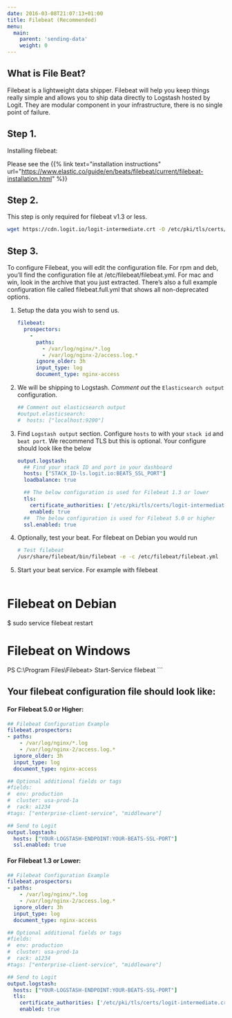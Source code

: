 ```yaml
---
date: 2016-03-08T21:07:13+01:00
title: Filebeat (Recommended)
menu:
  main:
    parent: 'sending-data'
    weight: 0
---
```


## What is File Beat?

Filebeat is a lightweight data shipper. Filebeat will help you keep things really simple and allows you to ship data directly to Logstash hosted by Logit. They are modular component in your infrastructure, there is no single point of failure.

## Step 1. 

Installing filebeat:

Please see the {{% link text="installation instructions" url="https://www.elastic.co/guide/en/beats/filebeat/current/filebeat-installation.html" %}}

## Step 2.

This step is only required for filebeat v1.3 or less.

```sh
wget https://cdn.logit.io/logit-intermediate.crt -O /etc/pki/tls/certs/logit-intermediate.crt
```

## Step 3.

To configure Filebeat, you will edit the configuration file. For rpm and deb, you’ll find the configuration file at /etc/filebeat/filebeat.yml. For mac and win, look in the archive that you just extracted. There’s also a full example configuration file called filebeat.full.yml that shows all non-deprecated options.

1. Setup the data you wish to send us.

    ```yml
    filebeat:
      prospectors:
        - 
          paths:
            - /var/log/nginx/*.log
            - /var/log/nginx-2/access.log.*
          ignore_older: 3h
          input_type: log
          document_type: nginx-access
    ```

1. We will be shipping to Logstash. _Comment out_ the `Elasticsearch output` configuration.

    ```yml
    ## Comment out elasticsearch output
    #output.elasticsearch:
    #  hosts: ["localhost:9200"]
    ```

1. Find `Logstash output` section. Configure `hosts` to with your `stack id` and `beat port`. We recommend TLS but this is optional. Your configure should look like the below

    ```yml
    output.logstash:
      ## Find your stack ID and port in your dashboard
      hosts: ["STACK_ID-ls.logit.io:BEATS_SSL_PORT"]
      loadbalance: true

      ## The below configuration is used for Filebeat 1.3 or lower
      tls:
        certificate_authorities: ['/etc/pki/tls/certs/logit-intermediate.crt']
        enabled: true
      ##  The below configuration is used for Filebeat 5.0 or higher 
      ssl.enabled: true
    ```

1. Optionally, test your beat. For filebeat on Debian you would run

    ```sh
    # Test filebeat
    /usr/share/filebeat/bin/filebeat -e -c /etc/filebeat/filebeat.yml
    ```

1. Start your beat service. For example with filebeat

    ```sh
# Filebeat on Debian
$ sudo service filebeat restart
# Filebeat on Windows
PS C:\Program Files\Filebeat> Start-Service filebeat
    ```

## Your filebeat configuration file should look like:

#### For Filebeat 5.0 or Higher:

```yml
## Filebeat Configuration Example
filebeat.prospectors:
- paths:
    - /var/log/nginx/*.log
    - /var/log/nginx-2/access.log.*
  ignore_older: 3h
  input_type: log
  document_type: nginx-access

## Optional additional fields or tags
#fields:
#  env: production
#  cluster: usa-prod-1a
#  rack: a1234
#tags: ["enterprise-client-service", "middleware"]

## Send to Logit
output.logstash:
  hosts: ["YOUR-LOGSTASH-ENDPOINT:YOUR-BEATS-SSL-PORT"]
  ssl.enabled: true
```

#### For Filebeat 1.3 or Lower:

```yml
## Filebeat Configuration Example
filebeat.prospectors:
- paths:
    - /var/log/nginx/*.log
    - /var/log/nginx-2/access.log.*
  ignore_older: 3h
  input_type: log
  document_type: nginx-access

## Optional additional fields or tags
#fields:
#  env: production
#  cluster: usa-prod-1a
#  rack: a1234
#tags: ["enterprise-client-service", "middleware"]

## Send to Logit
output.logstash:
  hosts: ["YOUR-LOGSTASH-ENDPOINT:YOUR-BEATS-SSL-PORT"]
  tls:
    certificate_authorities: ['/etc/pki/tls/certs/logit-intermediate.crt']
    enabled: true
```